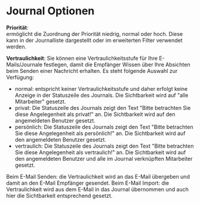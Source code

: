 # Journal Optionen

**Priorität**:<br />
ermöglicht die Zuordnung der Priorität niedrig, normal oder hoch. Diese kann in der Journalliste dargestellt oder im erweiterten Filter verwendet werden.


**Vertraulichkeit**:
Sie können eine Vertraulichkeitsstufe für Ihre E-Mails/Journale festlegen, damit die Empfänger Wissen über Ihre Absichten beim Senden einer Nachricht erhalten.
Es steht folgende Auswahl zur Verfügung:

- normal: entspricht keiner Vertraulichkeitsstufe und daher erfolgt keine Anzeige in der Statuszeile des Journals.
Die Sichtbarkeit wird auf "alle Mitarbeiter" gesetzt.
- privat: Die Statuszeile des Journals zeigt den Text "Bitte betrachten Sie diese Angelegenheit als privat!" an. Die Sichtbarkeit wird auf den angemeldeten Benutzer gesetzt.
- persönlich: Die Statuszeile des Journals zeigt den Text "Bitte betrachten Sie diese Angelegenheit als persönlich!" an. Die Sichtbarkeit wird auf den angemeldeten Benutzer gesetzt.
- vertraulich: Die Statuszeile des Journals zeigt den Text "Bitte betrachten Sie diese Angelegenheit als vertraulich!" an. Die Sichtbarkeit wird auf den angemeldeten Benutzer und alle im Journal verknüpften Mitarbeiter gesetzt.

Beim E-Mail Senden: die Vertraulichkeit wird an das E-Mail übergeben und damit an den E-Mail Empfänger gesendet.
Beim E-Mail Import: die Vertraulichkeit wird aus dem E-Mail in das Journal übernommen und auch hier die Sichtbarkeit entsprechend gesetzt.
